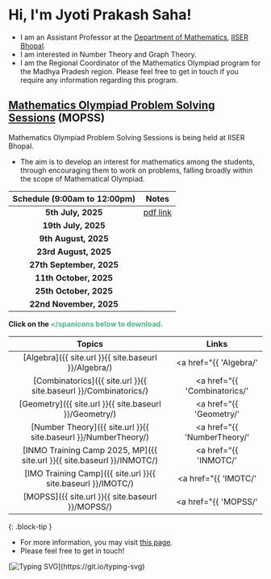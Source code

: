 # Hi, I'm Jyoti Prakash Saha!

* I am an Assistant Professor at the [Department of Mathematics](https://maths.iiserb.ac.in/), [IISER Bhopal](https://www.iiserb.ac.in/).
* I am interested in Number Theory and Graph Theory.
* I am the Regional Coordinator of the Mathematics Olympiad program for the Madhya Pradesh region. Please feel free to get in touch if you require any information regarding this program. 

## [Mathematics Olympiad Problem Solving Sessions](https://jpsaha.github.io/MOTP/MOPSS/) (MOPSS)

Mathematics Olympiad Problem Solving Sessions is being held at IISER Bhopal.

  * The aim is to develop an interest for mathematics among the students, through encouraging them to work on problems, falling broadly within the scope of Mathematical Olympiad.


|     Schedule  (**9:00am to 12:00pm**)   |      Notes     |
| :------------: | :------------: |
| **5th July, 2025** | [pdf link](https://jpsaha.github.io/MOTP/assets/pdf/MOPSS/MOPSS25July05.pdf) |
| **19th July, 2025** |            |     
| **9th August, 2025** |            |    
| **23rd August, 2025** |            |   
| **27th September, 2025** |            |
| **11th October, 2025** |            | 
| **25th October, 2025** |            | 
| **22nd November, 2025** |            |


**Click on the <span style="color: #42b983"><i class="fa-solid fa-file-pdf fa-2x"></i></spanicons below to download.**
>
|      Topics       |        Links     |
| :------------: | :------------: |
| [Algebra]({{ site.url }}{{ site.baseurl }}/Algebra/) | <a href="{{ 'Algebra/' | relative_url}}" target="_blank" rel="noopener noreferrer"><i class="fa-solid fa-file-pdf fa-2x"></i<i class="fa-solid fa-download fa-2x"></i></a|
| [Combinatorics]({{ site.url }}{{ site.baseurl }}/Combinatorics/) | <a href="{{ 'Combinatorics/' | relative_url}}" target="_blank" rel="noopener noreferrer"><i class="fa-solid fa-file-pdf fa-2x"></i<i class="fa-solid fa-download fa-2x"></i></a|
| [Geometry]({{ site.url }}{{ site.baseurl }}/Geometry/) | <a href="{{ 'Geometry/' | relative_url}}" target="_blank" rel="noopener noreferrer"><i class="fa-solid fa-file-pdf fa-2x"></i<i class="fa-solid fa-download fa-2x"></i></a|
| [Number Theory]({{ site.url }}{{ site.baseurl }}/NumberTheory/) | <a href="{{ 'NumberTheory/' | relative_url}}" target="_blank" rel="noopener noreferrer"><i class="fa-solid fa-file-pdf fa-2x"></i<i class="fa-solid fa-download fa-2x"></i></a|
| [INMO Training Camp 2025, MP]({{ site.url }}{{ site.baseurl }}/INMOTC/) | <a href="{{ 'INMOTC/' | relative_url}}" target="_blank" rel="noopener noreferrer"><i class="fa-solid fa-file-pdf fa-2x"></i<i class="fa-solid fa-download fa-2x"></i></a|
| [IMO Training Camp]({{ site.url }}{{ site.baseurl }}/IMOTC/) | <a href="{{ 'IMOTC/' | relative_url}}" target="_blank" rel="noopener noreferrer"><i class="fa-solid fa-file-pdf fa-2x"></i<i class="fa-solid fa-download fa-2x"></i></a|
| [MOPSS]({{ site.url }}{{ site.baseurl }}/MOPSS/) | <a href="{{ 'MOPSS/' | relative_url}}" target="_blank" rel="noopener noreferrer"><i class="fa-solid fa-file-pdf fa-2x"></i> <i class="fa-solid fa-download fa-2x"></i></a> |
{: .block-tip }


  * For more information, you may visit [this page](https://jpsaha.github.io/MOTP/MOPSS/).
  * Please feel free to get in touch!
 
[![Typing SVG](https://readme-typing-svg.demolab.com/?lines=Hi+there+👋,+I+am+Jyoti+Prakash+Saha;+Welcome+to+My+Profile!)](https://git.io/typing-svg)

<!--
**jpsaha/jpsaha** is a ✨ _special_ ✨ repository because its `README.md` (this file) appears on your GitHub profile.

Here are some ideas to get you started:

- 🔭 I’m currently working on ...
- 🌱 I’m currently learning ...
- 👯 I’m looking to collaborate on ...
- 🤔 I’m looking for help with ...
- 💬 Ask me about ...
- 📫 How to reach me: ...
- 😄 Pronouns: ...
- ⚡ Fun fact: ...
-->
